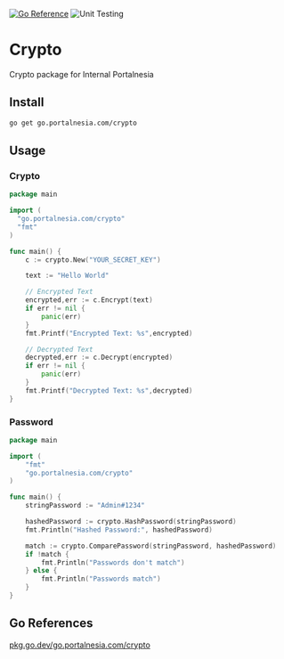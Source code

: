 [![Go Reference](https://pkg.go.dev/badge/go.portalnesia.com/crypto.svg)](https://pkg.go.dev/go.portalnesia.com/crypto) ![Unit Testing](https://github.com/portalnesia/go-crypto/actions/workflows/crypto_test.yml/badge.svg)

# Crypto

Crypto package for Internal Portalnesia

## Install

```bash
go get go.portalnesia.com/crypto
```

## Usage

### Crypto

```go
package main

import (
  "go.portalnesia.com/crypto"
  "fmt"
)

func main() {
	c := crypto.New("YOUR_SECRET_KEY")

	text := "Hello World"

	// Encrypted Text
	encrypted,err := c.Encrypt(text)
	if err != nil {
		panic(err)
	}
	fmt.Printf("Encrypted Text: %s",encrypted)

	// Decrypted Text
	decrypted,err := c.Decrypt(encrypted)
	if err != nil {
		panic(err)
	}
	fmt.Printf("Decrypted Text: %s",decrypted)
}
```

### Password

```go
package main

import (
	"fmt"
	"go.portalnesia.com/crypto"
)

func main() {
	stringPassword := "Admin#1234"

	hashedPassword := crypto.HashPassword(stringPassword)
	fmt.Println("Hashed Password:", hashedPassword)

	match := crypto.ComparePassword(stringPassword, hashedPassword)
	if !match {
		fmt.Println("Passwords don't match")
	} else {
		fmt.Println("Passwords match")
	}
}

```

## Go References
[pkg.go.dev/go.portalnesia.com/crypto](https://pkg.go.dev/go.portalnesia.com/crypto)